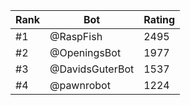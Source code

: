 Rank|Bot|Rating
---|---|---
#1|@RaspFish|2495
#2|@OpeningsBot|1977
#3|@DavidsGuterBot|1537
#4|@pawnrobot|1224
